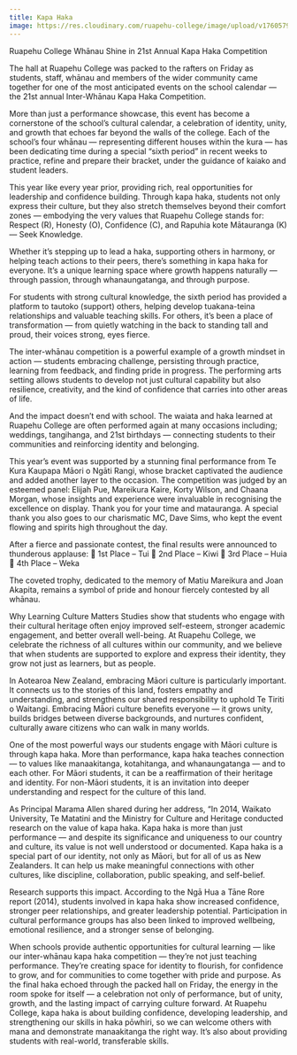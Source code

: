 ```yaml
---
title: Kapa Haka
image: https://res.cloudinary.com/ruapehu-college/image/upload/v1760579004/DSC_8982_unnv1a.jpg
---
```

Ruapehu College Whānau Shine in 21st Annual Kapa Haka Competition

The hall at Ruapehu College was packed to the rafters on Friday as students, staff, whānau and members of the wider community came together for one of the most anticipated events on the school calendar — the 21st annual Inter-Whānau Kapa Haka Competition.

More than just a performance showcase, this event has become a cornerstone of the school’s cultural calendar, a celebration of identity, unity, and growth that echoes far beyond the walls of the college. Each of the school’s four whānau — representing different houses within the kura — has been dedicating time during a special “sixth period” in recent weeks to practice, refine and prepare their bracket, under the guidance of kaiako and student leaders.

This year like every year prior, providing rich, real opportunities for leadership and confidence building. Through kapa haka, students not only express their culture, but they also stretch themselves beyond their comfort zones — embodying the very values that Ruapehu College stands for: Respect (R), Honesty (O), Confidence (C), and Rapuhia kote Mātauranga (K) — Seek Knowledge.

Whether it’s stepping up to lead a haka, supporting others in harmony, or helping teach actions to their peers, there’s something in kapa haka for everyone. It’s a unique learning space where growth happens naturally — through passion, through whanaungatanga, and through purpose.

For students with strong cultural knowledge, the sixth period has provided a platform to tautoko (support) others, helping develop tuakana-teina relationships and valuable teaching skills. For others, it’s been a place of transformation — from quietly watching in the back to standing tall and proud, their voices strong, eyes fierce.

The inter-whānau competition is a powerful example of a growth mindset in action — students embracing challenge, persisting through practice, learning from feedback, and finding pride in progress. The performing arts setting allows students to develop not just cultural capability but also resilience, creativity, and the kind of confidence that carries into other areas of life.

And the impact doesn’t end with school. The waiata and haka learned at Ruapehu College are often performed again at many occasions including; weddings, tangihanga, and 21st birthdays — connecting students to their communities and reinforcing identity and belonging.

This year’s event was supported by a stunning final performance from Te Kura Kaupapa Māori o Ngāti Rangi, whose bracket captivated the audience and added another layer to the occasion.
The competition was judged by an esteemed panel: Elijah Pue, Mareikura Kaire, Korty Wilson, and Chaana Morgan, whose insights and experience were invaluable in recognising the excellence on display. Thank you for your time and matauranga. A special thank you also goes to our charismatic MC, Dave Sims, who kept the event flowing and spirits high throughout the day.

After a fierce and passionate contest, the final results were announced to thunderous applause:
🥇 1st Place – Tui
🥈 2nd Place – Kiwi
🥉 3rd Place – Huia
🏅 4th Place – Weka

The coveted trophy, dedicated to the memory of Matiu Mareikura and Joan Akapita, remains a symbol of pride and honour fiercely contested by all whānau.

Why Learning Culture Matters
Studies show that students who engage with their cultural heritage often enjoy improved self-esteem, stronger academic engagement, and better overall well-being. At Ruapehu College, we celebrate the richness of all cultures within our community, and we believe that when students are supported to explore and express their identity, they grow not just as learners, but as people.

In Aotearoa New Zealand, embracing Māori culture is particularly important. It connects us to the stories of this land, fosters empathy and understanding, and strengthens our shared responsibility to uphold Te Tiriti o Waitangi. Embracing Māori culture benefits everyone — it grows unity, builds bridges between diverse backgrounds, and nurtures confident, culturally aware citizens who can walk in many worlds.

One of the most powerful ways our students engage with Māori culture is through kapa haka. More than performance, kapa haka teaches connection — to values like manaakitanga, kotahitanga, and whanaungatanga — and to each other. For Māori students, it can be a reaffirmation of their heritage and identity. For non-Māori students, it is an invitation into deeper understanding and respect for the culture of this land.

As Principal Marama Allen shared during her address, “In 2014, Waikato University, Te Matatini and the Ministry for Culture and Heritage conducted research on the value of kapa haka. Kapa haka is more than just performance — and despite its significance and uniqueness to our country and culture, its value is not well understood or documented. Kapa haka is a special part of our identity, not only as Māori, but for all of us as New Zealanders. It can help us make meaningful connections with other cultures, like discipline, collaboration, public speaking, and self-belief.

Research supports this impact. According to the Ngā Hua a Tāne Rore report (2014), students involved in kapa haka show increased confidence, stronger peer relationships, and greater leadership potential. Participation in cultural performance groups has also been linked to improved wellbeing, emotional resilience, and a stronger sense of belonging.

When schools provide authentic opportunities for cultural learning — like our inter-whānau kapa haka competition — they’re not just teaching performance. They’re creating space for identity to flourish, for confidence to grow, and for communities to come together with pride and purpose.
As the final haka echoed through the packed hall on Friday, the energy in the room spoke for itself — a celebration not only of performance, but of unity, growth, and the lasting impact of carrying culture forward. At Ruapehu College, kapa haka is about building confidence, developing leadership, and strengthening our skills in haka pōwhiri, so we can welcome others with mana and demonstrate manaakitanga the right way. It’s also about providing students with real-world, transferable skills.
